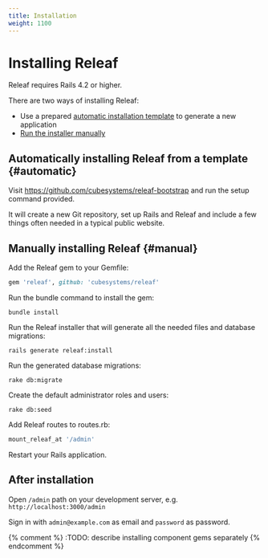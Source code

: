 ```yaml
---
title: Installation
weight: 1100
---
```


# Installing Releaf

Releaf requires Rails 4.2 or higher.

There are two ways of installing Releaf:

* Use a prepared [automatic installation template](#automatic) to generate a new application
* [Run the installer manually](#manual)

## Automatically installing Releaf from a template {#automatic}

Visit <https://github.com/cubesystems/releaf-bootstrap> and run the setup command provided.

It will create a new Git repository, set up Rails and Releaf and include a few things often needed in a typical public website.

## Manually installing Releaf {#manual}

Add the Releaf gem to your Gemfile:

```ruby
gem 'releaf', github: 'cubesystems/releaf'
```

Run the bundle command to install the gem:

```console
bundle install
```

Run the Releaf installer that will generate all the needed files and database migrations:

```console
rails generate releaf:install
```

Run the generated database migrations:

```console
rake db:migrate
```

Create the default administrator roles and users:

```console
rake db:seed
```

Add Releaf routes to routes.rb:

```ruby
mount_releaf_at '/admin'
```

Restart your Rails application.


## After installation

Open `/admin` path on your development server, e.g. `http://localhost:3000/admin`

Sign in with `admin@example.com` as email and `password` as password.

{% comment %} :TODO: describe installing component gems separately {% endcomment %}


